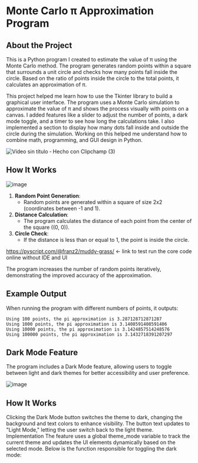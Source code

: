 # Monte Carlo π Approximation Program

## About the Project


This is a Python program I created to estimate the value of π using the Monte Carlo method. The program generates random points within a square that surrounds a unit circle and checks how many points fall inside the circle. Based on the ratio of points inside the circle to the total points, it calculates an approximation of π.

This project helped me learn how to use the Tkinter library to build a graphical user interface. The program uses a Monte Carlo simulation to approximate the value of π and shows the process visually with points on a canvas. I added features like a slider to adjust the number of points, a dark mode toggle, and a timer to see how long the calculations take. I also implemented a section to display how many dots fall inside and outside the circle during the simulation. Working on this helped me understand how to combine math, programming, and GUI design in Python.

![Vídeo sin título ‐ Hecho con Clipchamp (3)](https://github.com/user-attachments/assets/957210a2-9f7a-4523-a879-071ad0decfe8)

## How It Works

![image](https://github.com/user-attachments/assets/43b6f9cc-5292-43dc-b8e9-871c9284ab55)


1. **Random Point Generation**:
   - Random points are generated within a square of size 2x2 (coordinates between -1 and 1).
2. **Distance Calculation**:
   - The program calculates the distance of each point from the center of the square \((0, 0)\).
3. **Circle Check**:
   - If the distance is less than or equal to 1, the point is inside the circle.

https://pyscript.com/@franz2/muddy-grass/  <- link to test run the core code online without IDE and UI 


The program increases the number of random points iteratively, demonstrating the improved accuracy of the approximation.

## Example Output

When running the program with different numbers of points, it outputs:

```plaintext
Using 100 points, the pi approximation is 3.287128712871287
Using 1000 points, the pi approximation is 3.1408591408591406
Using 10000 points, the pi approximation is 3.1424857514248576
Using 100000 points, the pi approximation is 3.1432718391207297
```

## Dark Mode Feature
The program includes a Dark Mode feature, allowing users to toggle between light and dark themes for better accessibility and user preference.

![image](https://github.com/user-attachments/assets/5c8a4d7b-dffe-4295-b774-5cecd8f4e8d6)


## How It Works
Clicking the Dark Mode button switches the theme to dark, changing the background and text colors to enhance visibility.
The button text updates to "Light Mode," letting the user switch back to the light theme.
Implementation
The feature uses a global theme_mode variable to track the current theme and updates the UI elements dynamically based on the selected mode. Below is the function responsible for toggling the dark mode:



